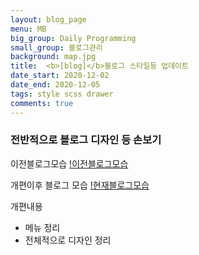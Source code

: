 ```yaml
---
layout: blog_page
menu: MB
big_group: Daily Programming
small_group: 블로그관리
background: map.jpg
title:  <b>[blog]</b>블로그 스타일등 업데이트
date_start: 2020-12-02
date_end: 2020-12-05
tags: style scss drawer
comments: true
---
```


### 전반적으로 블로그 디자인 등 손보기
이전블로그모습
[!이전블로그모습]({{site.baseurl}}/assets/conts_img/page_index.png)

개편이후 블로그 모습
[!현재블로그모습]({{site.baseurl}}/assets/conts_img/page02_index.png)

개편내용
- 메뉴 정리
- 전체적으로 디자인 정리

